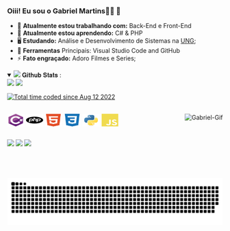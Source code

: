 ### Oiii! Eu sou o Gabriel Martins👩‍💻  👋

- 🔭 **Atualmente estou trabalhando com:** Back-End e Front-End
- 🌱 **Atualmente estou aprendendo:** C# & PHP
- 🖥️ **Estudando:** Análise e Desenvolvimento de Sistemas na [UNG](https://graduacao.ung.br/);
- 🎒 **Ferramentas** Principais: Visual Studio Code and GitHub 
- ⚡ **Fato engraçado:** Adoro Filmes e Series;
<!--
**omartins-zs/omartins-zs** is a ✨ _special_ ✨ repository because its `README.md` (this file) appears on your GitHub profile.
Here are some ideas to get you started:
- 💬 Ask me about ...
- 📫 How to reach me: ...
- 😄 Pronouns: ...
- ⚡ Fun fact: ...
-->
 <div>
  <details open="">
<summary>
  <img src="https://media.giphy.com/media/cj87CxfRtrUifF3Ryk/giphy.gif" height="20">
  <span> 𝐆𝐢𝐭𝐡𝐮𝐛 𝐒𝐭𝐚𝐭𝐬 : </span>
</summary>

 <img height="150em" src="https://github-readme-stats.vercel.app/api?username=omartins-zs&show_icons=false&theme=prussian"/>             
 <img height="150em" src="https://github-readme-stats.vercel.app/api/top-langs/?username=omartins-zs&layout=compact&langs_count=5&theme=nord"/>
 <br>

<!--Badge do Wakatime -->
 <a href="https://wakatime.com/@6683ae63-e9a4-432d-92ed-9cb2414f826a"><img src="https://wakatime.com/badge/user/6683ae63-e9a4-432d-92ed-9cb2414f826a.svg" alt="Total time coded since Aug 12 2022" /></a>
 
</div>   
   
  <div style="display: inline_block"><br>
     <img align="center" alt="C3" height="30" width="40" src="https://raw.githubusercontent.com/devicons/devicon/master/icons/csharp/csharp-original.svg">
  <img align="center" alt="PHP" height="30" width="40" src="https://github.com/devicons/devicon/blob/master/icons/php/php-plain.svg">

  <img align="center" alt="HTML5" height="30" width="40" src="https://github.com/devicons/devicon/blob/master/icons/html5/html5-plain.svg">
  <img align="center" alt="CSS3" height="30" width="40" src="https://github.com/devicons/devicon/blob/master/icons/css3/css3-plain.svg">
  <img align="center" alt="Python" height="30" width="40" src="https://raw.githubusercontent.com/devicons/devicon/master/icons/python/python-original.svg"> 
  <img align="center" alt="JS" height="30" width="40" src="https://raw.githubusercontent.com/devicons/devicon/master/icons/javascript/javascript-plain.svg">
  <!-- <img align="center" alt="NODEJS" height="30" width="40" src="https://github.com/devicons/devicon/blob/master/icons/nodejs/nodejs-original.svg">-->
 <!-- Para colocar gif -->
  <img align="right" alt="Gabriel-Gif" height="150" src="https://i.picasion.com/pic91/93dcd73655283db9e73e34b5680a89cc.gif">
</div>
   
 ##
 
<div> 
  <a href = "mailto:gabrielmartinsdev@gmail.com"><img src="https://img.shields.io/badge/Gmail-D14836?style=for-the-badge&logo=gmail&logoColor=white" target="_blank"></a>
 <a href="https://www.linkedin.com/in/gabriel-martins-0479811b0/" target="_blank"><img src="https://img.shields.io/badge/-LinkedIn-%230077B5?style=for-the-badge&logo=linkedin&logoColor=white" target="_blank"></a> 
  <a href="https://www.instagram.com/gabrielmartins_91/" target="_blank"><img src="https://img.shields.io/badge/-Instagram-%23E4405F?style=for-the-badge&logo=instagram&logoColor=white" target="_blank"></a>
 
 ![Snake animation](https://github.com/omartins-zs/omartins-zs/blob/output/github-contribution-grid-snake.svg)
 
</div>
